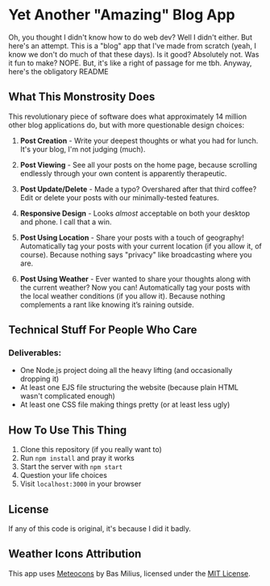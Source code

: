 # Yet Another "Amazing" Blog App

Oh, you thought I didn't know how to do web dev? Well I didn't either. But here's an attempt. This is a "blog" app that I've made from scratch (yeah, I know we don't do much of that these days). Is it good? Absolutely not. Was it fun to make? NOPE. But, it's like a right of passage for me tbh. Anyway, here's the obligatory README

## What This Monstrosity Does

This revolutionary piece of software does what approximately 14 million other blog applications do, but with more questionable design choices:

1. **Post Creation** - Write your deepest thoughts or what you had for lunch. It's your blog, I'm not judging (much).
   
2. **Post Viewing** - See all your posts on the home page, because scrolling endlessly through your own content is apparently therapeutic.

3. **Post Update/Delete** - Made a typo? Overshared after that third coffee? Edit or delete your posts with our minimally-tested features.

4. **Responsive Design** - Looks *almost* acceptable on both your desktop and phone. I call that a win.

5. **Post Using Location** - Share your posts with a touch of geography! Automatically tag your posts with your current location (if you allow it, of course). Because nothing says "privacy" like broadcasting where you are.

6. **Post Using Weather** - Ever wanted to share your thoughts along with the current weather? Now you can! Automatically tag your posts with the local weather conditions (if you allow it). Because nothing complements a rant like knowing it’s raining outside.

## Technical Stuff For People Who Care

### Deliverables:
* One Node.js project doing all the heavy lifting (and occasionally dropping it)
* At least one EJS file structuring the website (because plain HTML wasn't complicated enough)
* At least one CSS file making things pretty (or at least less ugly)

## How To Use This Thing

1. Clone this repository (if you really want to)
2. Run `npm install` and pray it works
3. Start the server with `npm start`
4. Question your life choices
5. Visit `localhost:3000` in your browser

## License

If any of this code is original, it's because I did it badly. 

## Weather Icons Attribution

This app uses [Meteocons](https://github.com/basmilius/weather-icons) by Bas Milius, licensed under the [MIT License](public/weather-icons/LICENSE).